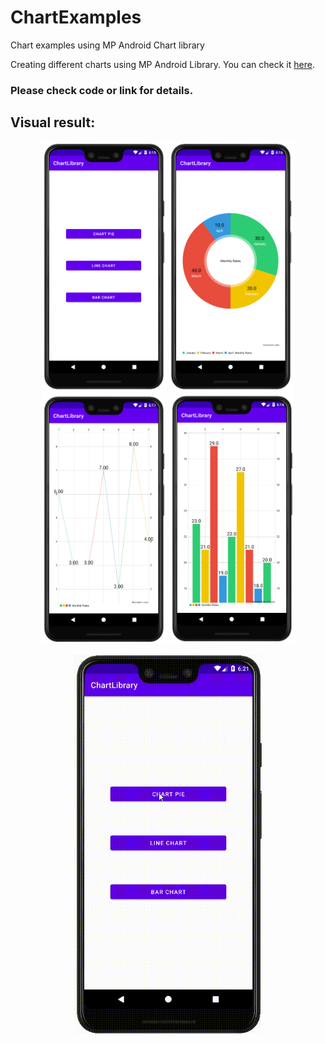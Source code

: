 # ChartExamples
Chart examples using MP Android Chart library


Creating different charts using MP Android Library. You can check it [here](https://github.com/PhilJay/MPAndroidChart).

### Please check code or link for details.

## Visual result:
<p align = "center">
<img src="/images/01.png" width="200"> <img src="/images/02.png" width="200"> <img src="/images/03.png" width="200"> <img src="/images/04.png" width="200">
</p>
<p align = "center">
<img src="/images/05.gif" width="300">
</p>
